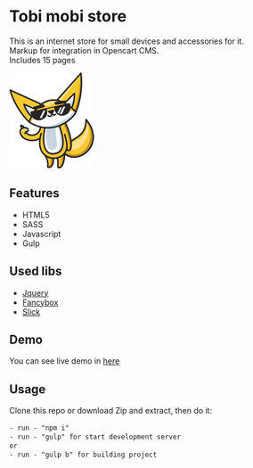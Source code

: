 # Tobi mobi store

This is an internet store for small devices and accessories for it.  
Markup for integration in Opencart CMS.  
Includes 15 pages

![tobimobi](https://raw.githubusercontent.com/vladorg/tobi_mobi/master/app/img/chudik2.png)

## Features

- HTML5
- SASS 
- Javascript
- Gulp

## Used libs

- [Jquery](https://jquery.com/)
- [Fancybox](https://fancyapps.com/)
- [Slick](https://kenwheeler.github.io/slick/)

## Demo

You can see live demo in [here](https://vladorg.github.io/tobi_mobi/)

## Usage

Clone this repo or download Zip and extract, then do it:

```
- run - "npm i"
- run - "gulp" for start development server
or
- run - "gulp b" for building project
```